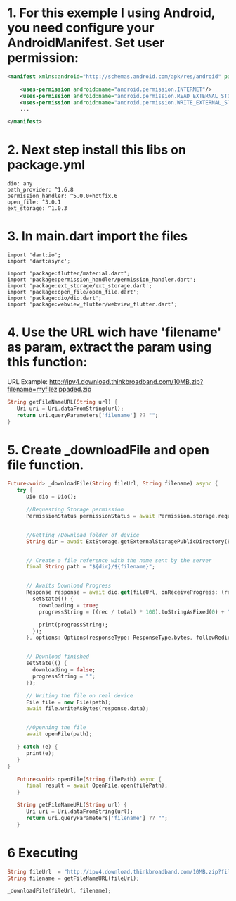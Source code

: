 # 1. For this exemple I using Android, you need configure your AndroidManifest. Set user permission:
```xml
<manifest xmlns:android="http://schemas.android.com/apk/res/android" package="com.example.your_packge">

    <uses-permission android:name="android.permission.INTERNET"/>
    <uses-permission android:name="android.permission.READ_EXTERNAL_STORAGE"/>
    <uses-permission android:name="android.permission.WRITE_EXTERNAL_STORAGE" />
    ...

</manifest>
```

# 2. Next step install this libs on package.yml
```
dio: any
path_provider: ^1.6.8
permission_handler: ^5.0.0+hotfix.6
open_file: ^3.0.1
ext_storage: ^1.0.3
```

# 3. In main.dart import the files
```
import 'dart:io';
import 'dart:async';

import 'package:flutter/material.dart';
import 'package:permission_handler/permission_handler.dart';
import 'package:ext_storage/ext_storage.dart';
import 'package:open_file/open_file.dart';
import 'package:dio/dio.dart';
import 'package:webview_flutter/webview_flutter.dart'; 
```

# 4. Use the URL wich have 'filename' as param, extract the param using this function:

URL Example: http://ipv4.download.thinkbroadband.com/10MB.zip?filename=myfilezippaded.zip

```dart
String getFileNameURL(String url) {
   Uri uri = Uri.dataFromString(url);
   return uri.queryParameters['filename'] ?? "";
}
```

# 5. Create _downloadFile and open file function.
```dart
Future<void> _downloadFile(String fileUrl, String filename) async {
   try {
      Dio dio = Dio();

      //Requesting Storage permission
      PermissionStatus permissionStatus = await Permission.storage.request();


      //Getting /Download folder of device
      String dir = await ExtStorage.getExternalStoragePublicDirectory(ExtStorage.DIRECTORY_DOWNLOADS);


      // Create a file reference with the name sent by the server
      final String path = "${dir}/${filename}";


      // Awaits Download Progress
      Response response = await dio.get(fileUrl, onReceiveProgress: (rec, total) {
        setState(() {
          downloading = true;
          progressString = ((rec / total) * 100).toStringAsFixed(0) + "%";

          print(progressString);
        });
      }, options: Options(responseType: ResponseType.bytes, followRedirects: false,receiveTimeout: 0));


      // Download finished
      setState(() {
        downloading = false;
        progressString = "";
      });

      // Writing the file on real device
      File file = new File(path);
      await file.writeAsBytes(response.data);


      //Openning the file
      await openFile(path);

   } catch (e) {
      print(e);
   }
}

   Future<void> openFile(String filePath) async {
      final result = await OpenFile.open(filePath);
   }

   String getFileNameURL(String url) {
      Uri uri = Uri.dataFromString(url);
      return uri.queryParameters['filename'] ?? "";
   }
```

# 6 Executing
```dart
String fileUrl  = "http://ipv4.download.thinkbroadband.com/10MB.zip?filename=myfilezippaded.zip";
String filename = getFileNameURL(fileUrl);

_downloadFile(fileUrl, filename);
```




